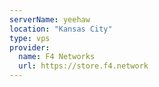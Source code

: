 ```yaml
---
serverName: yeehaw
location: "Kansas City"
type: vps
provider:
  name: F4 Networks
  url: https://store.f4.network
---
```

